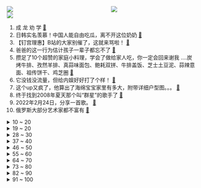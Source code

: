 <div >
	<a style="float:left;width:55%;" href = "https://github.com/anuraghazra/github-readme-stats">
	 <img src = "https://github-readme-stats.vercel.app/api?username=iuuuuuaena&theme=buefy&show_icons=true"/>
	</a>
	<a  style="float:right;width:45%" href = "https://github.com/anuraghazra/github-readme-stats">
	 <img  src="https://github-readme-stats.vercel.app/api/top-langs/?username=anuraghazra&layout=compact"/>
	</a>
	</div>

[![](https://img.shields.io/badge/jxd-@jxdgogogo.xyz-yellowgreen.svg)](https://www.jxdgogogo.xyz)<br>
1. 成 龙 劝 学 [:link:](//www.bilibili.com/video/BV1Xm4y197Bo) <br>
2. 日韩实名羡慕！中国人能自由吃瓜，离不开这位奶奶 [:link:](//www.bilibili.com/video/BV1cS4y1k7JC) <br>
3. 【钉宫理惠】B站的大家别催了，这就来骂啦！ [:link:](//www.bilibili.com/video/BV1pZ4y1k7oD) <br>
4. 爸爸的这一行为估计孩子一辈子都忘不了 [:link:](//www.bilibili.com/video/BV1ZF411E7Nc) <br>
5. 攒足了10个超赞的家庭小料理，学会了做给家人吃，你一定会回来谢我 ….炭烤牛排、孜然羊排、真蒜味面包、鲍耗双拼、牛排盖饭、芝士土豆泥、蒜辣意面、祖传饼干、鸡芝圈 [:link:](//www.bilibili.com/video/BV1Uq4y1t7ME) <br>
6. 它没钱没流量，但给内娱好好打了个样！ [:link:](//www.bilibili.com/video/BV1VY41157AJ) <br>
7. 这个up又疯了，他算出了海绵宝宝家里有多大，附带详细户型图。。。 [:link:](//www.bilibili.com/video/BV1M44y1n7Db) <br>
8. 终于找到2008年夏天那个叫“群星”的歌手了 [:link:](//www.bilibili.com/video/BV1iq4y1t7hb) <br>
9. 2022年2月24日，分享一首歌。 [:link:](//www.bilibili.com/video/BV16a41187nk) <br>
10. 俄罗斯大部分艺术家都不富有 [:link:](//www.bilibili.com/video/BV1nZ4y1k741) <br>
<details>
<summary>10 ~ 20</summary>

11. 第一次见面就互看……太羞耻啦！【梦幻联动01夏波波-传奇大锅台】 [:link:](//www.bilibili.com/video/BV1KP4y1A7AY) <br>
12. 惊变7.5小时 普京紧锣密鼓的4个时间点 [:link:](//www.bilibili.com/video/BV1fS4y1z7Pa) <br>
13. 鉴定网络热门艺术（17） [:link:](//www.bilibili.com/video/BV1ur4y1r7M7) <br>
14. B站小伙伴们的力量借我一用！石黑英雄正式入驻B站啦！ [:link:](//www.bilibili.com/video/BV1XT4y1D7Nc) <br>
15. 🕶️冬奥闭幕式竟然这么浪漫！ [:link:](//www.bilibili.com/video/BV13a411C7bT) <br>
16. “世界最大的樱花园不在日本，是在中国贵州平坝” [:link:](//www.bilibili.com/video/BV1Du411Q7iF) <br>
17. 叛 逆 期 [:link:](//www.bilibili.com/video/BV1yb4y147gU) <br>
18. 普京跟俄对外情报局局长的对话，大家感受一下 [:link:](//www.bilibili.com/video/BV1Qb4y147j2) <br>
19. 【才浅手工】猛男还原魔法少女水晶魔法棒，什么是魔法？看完你就知道了！ [:link:](//www.bilibili.com/video/BV1mu411X7TB) <br>
</details>
<details>
<summary>19 ~ 20</summary>

20. 周 杰 伦 [:link:](//www.bilibili.com/video/BV1Jm4y1o7Ef) <br>
21. 南方人第一次去东北早市，零下17度，相机都被冻坏了！无广试吃员 [:link:](//www.bilibili.com/video/BV13R4y1j7qu) <br>
22. [4K]【金泰妍】最新回归官方现场! 神曲连唱Killing Voice, 快来看看吃CD现场!!!《 INVU》全开麦,《想你时》首唱 [:link:](//www.bilibili.com/video/BV1YS4y1F7MQ) <br>
23. 鉴定葫芦岛热门鬼屋 [:link:](//www.bilibili.com/video/BV1Er4y1r7V9) <br>
24. 肝帝雍正：执政十三年，如何改变一个国家？【雍正王朝】 [:link:](//www.bilibili.com/video/BV1U34y1C7GT) <br>
25. 没节操被打，到底是猫德的沦丧，还是道德的缺失！ [:link:](//www.bilibili.com/video/BV18P4y1F7zx) <br>
26. 精灵姐姐Savanna Blade｜艾玛沃特森｜刘亦菲｜Dasha Taran｜超模V仙｜超模达达｜来看看那些坠落人间的仙女们，哪位才是你的最爱？ [:link:](//www.bilibili.com/video/BV1yL4y1g7ci) <br>
27. 偷偷用蓝牙手套给丈母娘打电话…女友没发现直接对线！连环整活！ [:link:](//www.bilibili.com/video/BV16S4y1F7PG) <br>
28. 印度小鱼啃脚 [:link:](//www.bilibili.com/video/BV1LY411G71N) <br>
</details>
<details>
<summary>28 ~ 30</summary>

29. 原神躲猫猫小动画_(:з」∠)_ [:link:](//www.bilibili.com/video/BV1ca411C7oW) <br>
30. 【原神手书】神子的恋爱飞行棋~ [:link:](//www.bilibili.com/video/BV1Jm4y1o7Dp) <br>
31. 亚洲鲤鱼泛滥逼疯美国人！实拍美国人真的没办法吃吗？ [:link:](//www.bilibili.com/video/BV1bP4y1F7cF) <br>
32. 25岁警察与7名持刀歹徒搏斗，身中27刀英勇牺牲！他战斗过的那身血衣，被认定为国家一级文物 [:link:](//www.bilibili.com/video/BV1Wm4y1R7y3) <br>
33. 《明日方舟》EP - Прощание [:link:](//www.bilibili.com/video/BV1Wu411X7q9) <br>
34. 暗访网红奶茶店古茗，柠檬腐烂、酸奶过期4天 [:link:](//www.bilibili.com/video/BV1vT4y1D7YV) <br>
35. 大白天接到涉黄警情后被拒之门外？上次发生这么无语的事情还是在上次！ [:link:](//www.bilibili.com/video/BV1KY41157Hg) <br>
36. 我竟然真的生了一个人 [:link:](//www.bilibili.com/video/BV1mF411E7sV) <br>
37. 女朋友睡醒后竟然变成了男人【阅片无数Ⅱ 37】 [:link:](//www.bilibili.com/video/BV1hT4y1Q7SE) <br>
</details>
<details>
<summary>37 ~ 40</summary>

38. 广州最冷的冬天大着肚子来我家阳台生小奶猫 [:link:](//www.bilibili.com/video/BV11b4y147Yz) <br>
39. 华春莹：北约至今还欠着中国一笔血债 [:link:](//www.bilibili.com/video/BV1f3411L73v) <br>
40. 要知道整个韩国一小时就能飞完了#韩国 #秋瓷炫 #曹璐 [:link:](//www.bilibili.com/video/BV1w44y1n7gd) <br>
41. 《平板放柜李》 [:link:](//www.bilibili.com/video/BV1sS4y1F761) <br>
42. 游戏里的你，真的很强大 [:link:](//www.bilibili.com/video/BV1Cb4y14732) <br>
43. 北约的血债，中国人民不会忘记！ [:link:](//www.bilibili.com/video/BV1NR4y157DB) <br>
44. 穿搭配色的秘密，我给每个人都找到了！【晓观】 [:link:](//www.bilibili.com/video/BV1oS4y1r76H) <br>
45. 不能让守护我们的人受冻挨饿呀。 [:link:](//www.bilibili.com/video/BV1HZ4y1d7zQ) <br>
46. 吃鱼不见鱼？如何靠整活把一条鱼卖到1600？ [:link:](//www.bilibili.com/video/BV1Dm4y197on) <br>
</details>
<details>
<summary>46 ~ 50</summary>

47. 【伯爵狗】一个天马流星锤引起的火之高兴版本变装风波 [:link:](//www.bilibili.com/video/BV1qq4y1t7UM) <br>
48. 导演！！你是多恨男主，才找这样一位颜值演技双吊打的演员来演他爹！！ [:link:](//www.bilibili.com/video/BV1sL411K7oe) <br>
49. 原来跳绳可以有这么多花样 [:link:](//www.bilibili.com/video/BV1gb4y1t79J) <br>
50. 卧槽！原来在绝对的美貌面前，根本不需要高颅顶和直角肩！ [:link:](//www.bilibili.com/video/BV18i4y127qg) <br>
51. 想不到，这些歌已经22岁了 [:link:](//www.bilibili.com/video/BV1uR4y1j7sz) <br>
52. 【祖娅纳惜X三无X浑元】昭阳丨化作骄阳昭盛景天下（花亦山角色曲） [:link:](//www.bilibili.com/video/BV1rL4y1G7sU) <br>
53. 普京：我再说一遍 我们是自卫 [:link:](//www.bilibili.com/video/BV1gY411G7wA) <br>
54. 我做作业时摸过的鱼 [:link:](//www.bilibili.com/video/BV1wm4y1R7A7) <br>
55. 坐高铁不想吃盒饭泡面？如何在高铁上点外卖？全国38个支持点外卖的高铁站，你最想在高铁上吃什么？ [:link:](//www.bilibili.com/video/BV1jr4y1r7iq) <br>
</details>
<details>
<summary>55 ~ 60</summary>

56. 来来来！我赌你顶不住这锅《 羊 的 诱 惑 》 [:link:](//www.bilibili.com/video/BV1Hr4y1r79s) <br>
57. 当我有一个家里开火锅店的女朋友 [:link:](//www.bilibili.com/video/BV1Hi4y127Fd) <br>
58. 帽子猫展示～我肝出来了！！ [:link:](//www.bilibili.com/video/BV1pr4y1r7vJ) <br>
59. 三千块钱买条鱼不为吃鱼肉只为吃骨头？一口下肚我直呼离谱！ [:link:](//www.bilibili.com/video/BV1Lm4y1o7nn) <br>
60. 11年沙盒神作到底隐藏多少剧情！《泰拉瑞亚》究竟讲了什么故事？「泰拉瑞亚编年史」 [:link:](//www.bilibili.com/video/BV15L4y1G7id) <br>
61. 薇尔莉特・伊芙加登 [:link:](//www.bilibili.com/video/BV15T4y1Q79R) <br>
62. 最近广东人吃饭是不是都这样？ [:link:](//www.bilibili.com/video/BV1S44y1J79W) <br>
63. 超级敏感 [:link:](//www.bilibili.com/video/BV1Dr4y167HU) <br>
64. 当你的闺蜜夸奖你男友 [:link:](//www.bilibili.com/video/BV1SR4y1V7rK) <br>
</details>
<details>
<summary>64 ~ 70</summary>

65. 【罗翔】只要钱到位，破镜能重圆？情感挽回服务靠谱吗？ [:link:](//www.bilibili.com/video/BV1eT4y1D7zE) <br>
66. 不要故意毁坏、踩死毒蘑菇 [:link:](//www.bilibili.com/video/BV1Gu411X7J8) <br>
67. OPPO Find X5系列：姜文驾船出海，只为一次日出！ [:link:](//www.bilibili.com/video/BV1jL4y1G7tq) <br>
68. 美刊奇文：如果俄罗斯入侵乌克兰，就制裁中国！ [:link:](//www.bilibili.com/video/BV1gL4y1g791) <br>
69. 爷 青 回！他们叒结义了！ [:link:](//www.bilibili.com/video/BV1UP4y1w7Qj) <br>
70. 谁能拒绝幼崽时期的大黄妞妞和大鹅呢？ [:link:](//www.bilibili.com/video/BV1pr4y1r75L) <br>
71. 龙叔劝你赶紧关注嘉然 [:link:](//www.bilibili.com/video/BV1E44y1n7d8) <br>
72. 三年前 香港女生 痛哭流涕： “希望香港有像 乌克兰一样好的结局” [:link:](//www.bilibili.com/video/BV1YT4y1Q7BJ) <br>
73. 《谁说站在沈阳的就是歌姬》 [:link:](//www.bilibili.com/video/BV13T4y1Q725) <br>
</details>
<details>
<summary>73 ~ 80</summary>

74. 看到盾牌的时候，就知道这雪仗不一般… [:link:](//www.bilibili.com/video/BV1Tm4y1R77U) <br>
75. 14个良心白嫖网站，能帮你找到想要的所有资源！ [:link:](//www.bilibili.com/video/BV1yq4y1t7cS) <br>
76. 华春莹：美方有没有想过把一个大国逼到绝地的后果？ [:link:](//www.bilibili.com/video/BV1SP4y1F78z) <br>
77. 🎮 𝘽𝙚𝙡𝙞𝙚𝙫𝙚𝙧 🎮 [:link:](//www.bilibili.com/video/BV1fi4y1174c) <br>
78. Rookie：老板，买挂！ [:link:](//www.bilibili.com/video/BV1Xa411C7iT) <br>
79. 北京小夫妻看完样板间就交钱，收房时直接傻眼，这是水晶棺材吗？ [:link:](//www.bilibili.com/video/BV11q4y1t7vH) <br>
80. 莫斯科餐厅  厨子探店¥1？89.9 [:link:](//www.bilibili.com/video/BV1Ki4y127f8) <br>
81. 故意打扮成男朋友不喜欢的样子，结果居然… [:link:](//www.bilibili.com/video/BV1a44y1n7kV) <br>
82. 全网首吃疣背蜘蛛蟹，全程惊喜连连，差点hold不住 [:link:](//www.bilibili.com/video/BV1TS4y1F7Pe) <br>
</details>
<details>
<summary>82 ~ 90</summary>

83. 作家们的神仙比喻，破防！太绝了！ [:link:](//www.bilibili.com/video/BV1CL4y1G74y) <br>
84. 卧槽！央视真的丝毫没有吝啬对她的夸奖！ [:link:](//www.bilibili.com/video/BV1q3411L7qU) <br>
85. 普京赌上政治信誉承认两个“共和国”，让全世界来看拜登的笑话【金金乐道·金灿荣】 [:link:](//www.bilibili.com/video/BV1WL411T7qS) <br>
86. 这要16年少说几十万播放 [:link:](//www.bilibili.com/video/BV1Gi4y127sU) <br>
87. 见过世面的人所散发的自信，完爆任何凭借外物所获得的自信！ [:link:](//www.bilibili.com/video/BV1F44y1n7SS) <br>
88. 诡 计 多 端 的屑狐狸！ [:link:](//www.bilibili.com/video/BV1x3411j7ad) <br>
89. 战火突发！俄罗斯宣布采取“特别军事行动”，乌克兰多地发生爆炸 [:link:](//www.bilibili.com/video/BV1D3411L7oA) <br>
90. 耗时xxx秒 《一命通关》 iwanna 心态爆炸 [:link:](//www.bilibili.com/video/BV1Ja411C7gF) <br>
91. 失去了EZ的拉克丝，就像鱼儿失去了自行车 [:link:](//www.bilibili.com/video/BV1wb4y1t7da) <br>
</details>
<details>
<summary>91 ~ 100</summary>

92. 广东的狗子瑟瑟发抖 [:link:](//www.bilibili.com/video/BV1Mb4y1t7oh) <br>
93. 网友票选雪王十大必喝榜！TA 断层出道！ [:link:](//www.bilibili.com/video/BV1mL411K7No) <br>
94. 卧槽 你敢信演这个角色的时候她只有19岁？ [:link:](//www.bilibili.com/video/BV1Fa411C7th) <br>
95. 延 迟 开 学 的 我 [:link:](//www.bilibili.com/video/BV1ua411C7Af) <br>
96. 破旧的橙色冰鞋？这是陪我征战多年的战友！ [:link:](//www.bilibili.com/video/BV1Am4y1R73t) <br>
97. 正经小猫咪谁来这里啊？ [:link:](//www.bilibili.com/video/BV14i4y1y71k) <br>
98. 《你要结婚了》《plain jane 》散装日语rap [:link:](//www.bilibili.com/video/BV1xF411E79T) <br>
99. 一个馒头五分钟翻一倍，多久能填满整个宇宙？ [:link:](//www.bilibili.com/video/BV1M44y1n75n) <br>
100. 75种轴 一次听个够 [:link:](//www.bilibili.com/video/BV1ua411C78f) <br>
</details>
